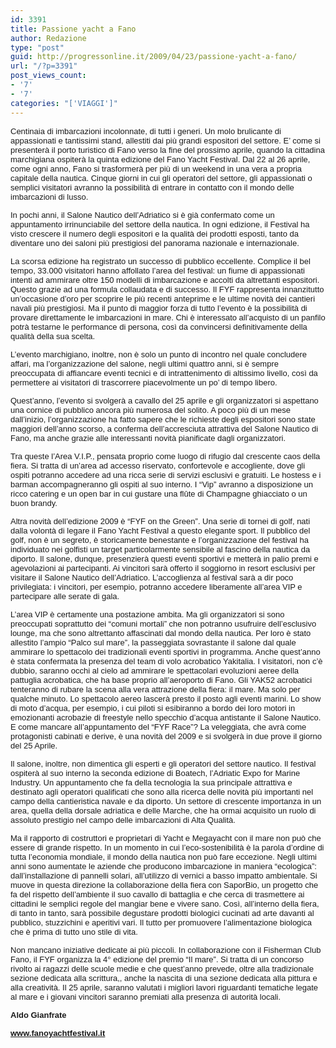 ```yaml
---
id: 3391
title: Passione yacht a Fano
author: Redazione
type: "post"
guid: http://progressonline.it/2009/04/23/passione-yacht-a-fano/
url: "/?p=3391"
post_views_count:
- '7'
- '7'
categories: "['VIAGGI']"
---
```


<font face="Tahoma, sans-serif"><font size="2">Centinaia di imbarcazioni incolonnate, di tutti i generi. Un molo brulicante di appassionati e tantissimi stand, allestiti dai più grandi espositori del settore. E’ come si presenterà il porto turistico di Fano verso la fine del prossimo aprile, quando la cittadina marchigiana ospiterà la quinta edizione del Fano Yacht Festival. Dal 22 al 26 aprile, come ogni anno, Fano si trasformerà per più di un weekend in una vera a propria capitale della nautica. Cinque giorni in cui gli operatori del settore, gli appassionati o semplici visitatori avranno la possibilità di entrare in contatto con il mondo delle imbarcazioni di lusso. </font></font>

<font face="Tahoma, sans-serif"><font size="2">In pochi anni, il Salone Nautico dell’Adriatico si è già confermato come un appuntamento irrinunciabile del settore della nautica. In ogni edizione, il Festival ha visto crescere il numero degli espositori e la qualità dei prodotti esposti, tanto da diventare uno dei saloni più prestigiosi del panorama nazionale e internazionale. </font></font>

<font face="Tahoma, sans-serif"><font size="2">La scorsa edizione ha registrato un successo di pubblico eccellente. Complice il bel tempo, 33.000 visitatori hanno affollato l’area del festival: un fiume di appassionati intenti ad ammirare oltre 150 modelli di imbarcazione e accolti da altrettanti espositori. Questo grazie ad una formula collaudata e di successo. Il FYF rappresenta innanzitutto un’occasione d’oro per scoprire le più recenti anteprime e le ultime novità dei cantieri navali più prestigiosi. Ma il punto di maggior forza di tutto l’evento è la possibilità di provare direttamente le imbarcazioni in mare. Chi è interessato all’acquisto di un panfilo potrà testarne le performance di persona, così da convincersi definitivamente della qualità della sua scelta.</font></font>

<font face="Tahoma, sans-serif"><font size="2">L’evento marchigiano, inoltre, non è solo un punto di incontro nel quale concludere affari, ma l’organizzazione del salone, negli ultimi quattro anni, si è sempre preoccupata di affiancare eventi tecnici e di intrattenimento di altissimo livello, così da permettere ai visitatori di trascorrere piacevolmente un po’ di tempo libero.</font></font>

<font face="Tahoma, sans-serif"><font size="2">Quest’anno, l’evento si svolgerà a cavallo del 25 aprile e gli organizzatori si aspettano una cornice di pubblico ancora più numerosa del solito. A poco più di un mese dall’inizio, l’organizzazione ha fatto sapere che le richieste degli espositori sono state maggiori dell’anno scorso, a conferma dell’accresciuta attrattiva del Salone Nautico di Fano, ma anche grazie alle interessanti novità pianificate dagli organizzatori.</font></font>

<font face="Tahoma, sans-serif"><font size="2">Tra queste l’Area V.I.P., pensata proprio come luogo di rifugio dal crescente caos della fiera. Si tratta di un’area ad accesso riservato, confortevole e accogliente, dove gli ospiti potranno accedere ad una ricca serie di servizi esclusivi e gratuiti. Le hostess e i barman accompagneranno gli ospiti al suo interno. I “Vip” avranno a disposizione un ricco catering e un open bar in cui gustare una flûte di Champagne ghiacciato o un buon brandy. </font></font>

<font face="Tahoma, sans-serif"><font size="2">Altra novità dell’edizione 2009 è “FYF on the Green”. Una serie di tornei di golf, nati dalla volontà di legare il Fano Yacht Festival a questo elegante sport. Il pubblico del golf, non è un segreto, è storicamente benestante e l’organizzazione del festival ha individuato nei golfisti un target particolarmente sensibile al fascino della nautica da diporto. Il salone, dunque, presenzierà questi eventi sportivi e metterà in palio premi e agevolazioni ai partecipanti. Ai vincitori sarà offerto il soggiorno in resort esclusivi per visitare il Salone Nautico dell’Adriatico. L’accoglienza al festival sarà a dir poco privilegiata: i vincitori, per esempio, potranno accedere liberamente all’area VIP e partecipare alle serate di gala. </font></font>

<font face="Tahoma, sans-serif"><font size="2">L’area VIP è certamente una postazione ambita. Ma gli organizzatori si sono preoccupati soprattutto dei “comuni mortali” che non potranno usufruire dell’esclusivo lounge, ma che sono altrettanto affascinati dal mondo della nautica. Per loro è stato allestito l’ampio “Palco sul mare”, la passeggiata sovrastante il salone dal quale ammirare lo spettacolo dei tradizionali eventi sportivi in programma. Anche quest’anno è stata confermata la presenza del team di volo acrobatico Yakitalia. I visitatori, non c’è dubbio, saranno occhi al cielo ad ammirare le spettacolari evoluzioni aeree della pattuglia acrobatica, che ha base proprio all’aeroporto di Fano. Gli YAK52 acrobatici tenteranno di rubare la scena alla vera attrazione della fiera: il mare. Ma solo per qualche minuto. Lo spettacolo aereo lascerà presto il posto agli eventi marini. Lo show di moto d’acqua, per esempio, i cui piloti si esibiranno a bordo dei loro motori in emozionanti acrobazie di freestyle nello specchio d’acqua antistante il Salone Nautico. E come mancare all’appuntamento del “FYF Race”? La veleggiata, che avrà come protagonisti cabinati e derive, è una novità del 2009 e si svolgerà in due prove il giorno del 25 Aprile.</font></font>

<font face="Tahoma, sans-serif"><font size="2">Il salone, inoltre, non dimentica gli esperti e gli operatori del settore nautico. Il festival ospiterà al suo interno la seconda edizione di Boatech, l’Adriatic Expo for Marine Industry. Un appuntamento che fa della tecnologia la sua principale attrattiva e destinato agli operatori qualificati che sono alla ricerca delle novità più importanti nel campo della cantieristica navale e da diporto. Un settore di crescente importanza in un area, quella della dorsale adriatica e delle Marche, che ha ormai acquisito un ruolo di assoluto prestigio nel campo delle imbarcazioni di Alta Qualità.</font></font>

<font face="Tahoma, sans-serif"><font size="2">Ma il rapporto di costruttori e proprietari di Yacht e Megayacht con il mare non può che essere di grande rispetto. In un momento in cui l’eco-sostenibilità è la parola d’ordine di tutta l’economia mondiale, il mondo della nautica non può fare eccezione. Negli ultimi anni sono aumentate le aziende che producono imbarcazione in maniera “ecologica”: dall’installazione di pannelli solari, all’utilizzo di vernici a basso impatto ambientale. Si muove in questa direzione la collaborazione della fiera con SaporBio, un progetto che fa del rispetto dell’ambiente il suo cavallo di battaglia e che cerca di trasmettere ai cittadini le semplici regole del mangiar bene e vivere sano. Così, all’interno della fiera, di tanto in tanto, sarà possibile degustare prodotti biologici cucinati ad arte davanti al pubblico, stuzzichini e aperitivi vari. Il tutto per promuovere l’alimentazione biologica che è prima di tutto uno stile di vita.</font></font>

<font face="Tahoma, sans-serif"><font size="2">Non mancano iniziative dedicate ai più piccoli. In collaborazione con il Fisherman Club Fano, il FYF organizza la 4° edizione del premio “Il mare”. Si tratta di un concorso rivolto ai ragazzi delle scuole medie e che quest’anno prevede, oltre alla tradizionale sezione dedicata alla scrittura,, anche la nascita di una sezione dedicata alla pittura e alla creatività. Il 25 aprile, saranno valutati i migliori lavori riguardanti tematiche legate al mare e i giovani vincitori saranno premiati alla presenza di autorità locali.</font></font>

<font face="Tahoma, sans-serif"><font size="2">**Aldo Gianfrate**</font></font>

[**<font face="Tahoma, sans-serif"><font size="2"><u>www.fanoyachtfestival.it</u></font></font>**](https://www.fanoyachtfestival.it/)
